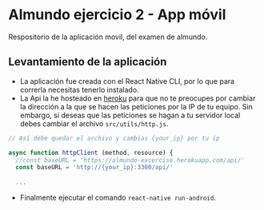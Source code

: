 # Almundo ejercicio 2 - App móvil

Respositorio de la aplicación movil, del examen de almundo.

## Levantamiento de la aplicación

- La aplicación fue creada con el React Native CLI, por lo que para correrla necesitas tenerlo instalado.  
- La Api la he hosteado en [heroku](https://almundo-excercise.herokuapp.com/api/hotel) para que no te preocupes por cambiar la dirección a la que se hacen las peticiones por la IP de tu equipo. Sin embargo, si deseas que las peticiones se hagan a tu servidor local debes cambiar el archivo `src/utils/http.js`.
```javascript
// Así debe quedar el archivo y cambias {your_ip} por tu ip

async function httpClient (method, resource) {
  //const baseURL = 'https://almundo-excercise.herokuapp.com/api/'
  const baseURL = 'http://{your_ip}:3300/api/'
    
  ...
```
- Finalmente ejecutar el comando `react-native run-android`.
